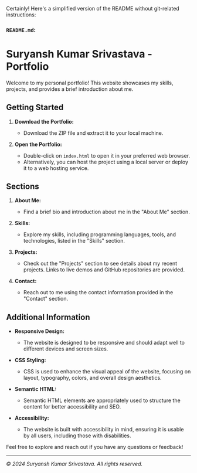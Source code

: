 Certainly! Here's a simplified version of the README without git-related instructions:

### `README.md`:

# Suryansh Kumar Srivastava - Portfolio

Welcome to my personal portfolio! This website showcases my skills, projects, and provides a brief introduction about me.

## Getting Started

1. **Download the Portfolio:**
   - Download the ZIP file and extract it to your local machine.

2. **Open the Portfolio:**
   - Double-click on `index.html` to open it in your preferred web browser.
   - Alternatively, you can host the project using a local server or deploy it to a web hosting service.

## Sections

1. **About Me:**
   - Find a brief bio and introduction about me in the "About Me" section.

2. **Skills:**
   - Explore my skills, including programming languages, tools, and technologies, listed in the "Skills" section.

3. **Projects:**
   - Check out the "Projects" section to see details about my recent projects. Links to live demos and GitHub repositories are provided.

4. **Contact:**
   - Reach out to me using the contact information provided in the "Contact" section.

## Additional Information

- **Responsive Design:**
  - The website is designed to be responsive and should adapt well to different devices and screen sizes.

- **CSS Styling:**
  - CSS is used to enhance the visual appeal of the website, focusing on layout, typography, colors, and overall design aesthetics.

- **Semantic HTML:**
  - Semantic HTML elements are appropriately used to structure the content for better accessibility and SEO.

- **Accessibility:**
  - The website is built with accessibility in mind, ensuring it is usable by all users, including those with disabilities.

Feel free to explore and reach out if you have any questions or feedback!

---

*© 2024 Suryansh Kumar Srivastava. All rights reserved.*